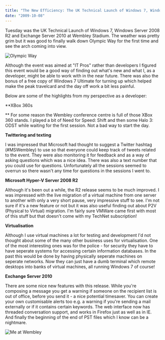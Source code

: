 ```yaml
---
title: "The New Efficiency: The UK Technical Launch of Windows 7, Windows Server 2008 R2 and Exchange Server 2010"
date: "2009-10-08"
---
```


Tuesday was the UK Technical Launch of Windows 7, Windows Server 2008 R2 and Exchange Server 2010 at Wembley Stadium. The weather was pretty grim but it was good to finally walk down Olympic Way for the first time and see the arch coming into view.

<img class="alignnone size-full wp-image-67" title="Olympic Way" src="/wp-content/uploads/2009/10/olympic-way.jpg" alt="Olympic Way" width="510" height="382" srcset="/wp-content/uploads/2009/10/olympic-way.jpg 640w, /wp-content/uploads/2009/10/olympic-way-300x225.jpg 300w, /wp-content/uploads/2009/10/olympic-way-400x300.jpg 400w" sizes="(max-width: 510px) 100vw, 510px" />

Although the event was aimed at "IT Pros" rather than developers I figured this event would be a good way of finding out what's new and what I, as a developer, might be able to work with in the near future. There was also the bonus of a free copy of Windows 7 Ultimate for turning up which helped make the peak travelcard and the day off work a bit less painful.

Below are some of the highlights from my perspective as a developer:

\*\*XBox 360s

\*\* For some reason the Wembley conference centre is full of those XBox 360 stands. I played a bit of Need for Speed: Shift and then some Halo 3: ODST while waiting for the first session. Not a bad way to start the day.

**Twittering and texting**

I was impressed that Microsoft had thought to suggest a Twitter hashtag (#MSWembley) to use so that everyone could keep track of tweets related to the event. They were also monitoring it for feedback and as a way of asking questions which was a nice idea. There was also a text number that you could use for questions. Unfortunately all the sessions seemed to overrun so there wasn't any time for questions in the sessions I went to.

**Microsoft Hyper-V Server 2008 R2**

Although it's been out a while, the R2 release seems to be much improved. I was impressed with the live migration of a virtual machine from one server to another with only a very short pause, very impressive stuff to see. I'm not sure if it's a new feature or not but it was also useful finding out about P2V (Physical to Virtual) migration. I'm fairly sure VMWare came first with most of this stuff but that doesn't come with my TechNet subscription!

**Virtualisation**

Although I use virtual machines a lot for testing and development I'd not thought about some of the many other business uses for virtualisation. One of the most interesting ones was for the police - for security they have to have seperate systems for accessing certain information databases. In the past this would be done by having physically seperate machines on seperate networks. Now they can just have a dumb terminal which remote desktops into banks of virtual machines, all running Windows 7 of course!

**Exchange Server 2010**

There are some nice new features with this release. While you're composing a message you get a warning if someone on the recipient list is out of office, before you send it - a nice potential timesaver. You can create your own customisable alerts too e.g. a warning if you're sending a mail externally or if it contains certain keywords. The web interface now has threaded conversation support, and works in Firefox just as well as in IE. And finally the beginning of the end of PST files which I know can be a nightmare.

<img class="alignnone size-full wp-image-66" title="Me at Wembley" src="/wp-content/uploads/2009/10/me-at-wembley.jpg" alt="Me at Wembley" width="510" height="382" srcset="/wp-content/uploads/2009/10/me-at-wembley.jpg 640w, /wp-content/uploads/2009/10/me-at-wembley-300x225.jpg 300w, /wp-content/uploads/2009/10/me-at-wembley-400x300.jpg 400w" sizes="(max-width: 510px) 100vw, 510px" />
